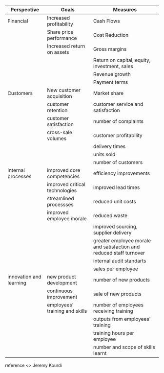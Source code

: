 | Perspective | Goals | Measures |
|-------------------------|--------------------------------|---------------------------------------------------------------------|
| Financial | Increased profitability | Cash Flows |
|  | Share price performance | Cost Reduction |
|  | Increased return on assets | Gross margins |
|  |  | Return on capital, equity, investment, sales |
|  |  | Revenue growth |
|  |  | Payment terms |
| Customers | New customer acquisition | Market share |
|  | customer retention | customer service and satisfaction |
|  | customer satisfaction | number of complaints |
|  | cross-sale volumes | customer profitability |
|  |  | delivery times |
|  |  | units sold |
|  |  | number of customers |
| internal processes | improved core competencies | efficiency improvements |
|  | improved critical technologies | improved lead times |
|  | streamlined processses | reduced unit costs |
|  | improved employee morale | reduced waste |
|  |  | improved sourcing, supplier delivery |
|  |  | greater employee morale and satisfaction and reduced staff turnover |
|  |  | internal audit standarts |
|  |  | sales per employee |
| innovation and learning | new product development | number of new products |
|  | continuous improvement | sale of new products |
|  | employees' training and skills | number of employees receiving training |
|  |  | outputs from employees' training |
|  |  | training hours per employee |
|  |  | number and scope of skills learnt |

reference <<Business Strategy>> Jeremy Kourdi 
